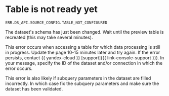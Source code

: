 # Table is not ready yet

`ERR.DS_API.SOURCE_CONFIG.TABLE_NOT_CONFIGURED`

The dataset's schema has just been changed. Wait until the preview table is recreated (this may take several minutes).

This error occurs when accessing a table for which data processing is still in progress. Update the page 10-15 minutes later and try again. If the error persists, contact {{ yandex-cloud }} [support]({{ link-console-support }}). In your message, specify the ID of the dataset and/or connection in which the error occurs.

This error is also likely if subquery parameters in the dataset are filled incorrectly. In which case fix the subquery parameters and make sure the dataset has been validated.